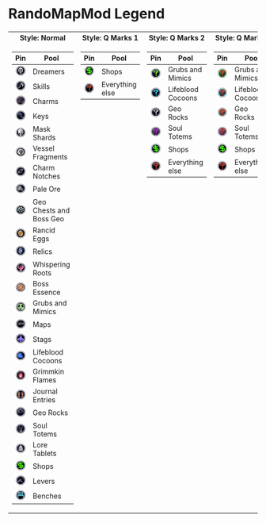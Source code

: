 # RandoMapMod Legend
<table>
<tr><th>Style: Normal</th><th>Style: Q Marks 1</th><th>Style: Q Marks 2</th><th>Style: Q Marks 3</th><th>Pin Borders</th><th>Transition Mode Rooms</th></tr>
<tr valign=top><td>

|Pin|Pool|
|--|--|
|![](./LegendAssets/Pins/Dreamer.png)|Dreamers|
|![](./LegendAssets/Pins/Skill.png)|Skills|
|![](./LegendAssets/Pins/Charm.png)|Charms|
|![](./LegendAssets/Pins/Key.png)|Keys|
|![](./LegendAssets/Pins/Mask.png)|Mask Shards|
|![](./LegendAssets/Pins/Vessel.png)|Vessel Fragments|
|![](./LegendAssets/Pins/Notch.png)|Charm Notches|
|![](./LegendAssets/Pins/Ore.png)|Pale Ore|
|![](./LegendAssets/Pins/Geo.png)|Geo Chests and Boss Geo|
|![](./LegendAssets/Pins/Egg.png)|Rancid Eggs|
|![](./LegendAssets/Pins/Relic.png)|Relics|
|![](./LegendAssets/Pins/Root.png)|Whispering Roots|
|![](./LegendAssets/Pins/EssenceBoss.png)|Boss Essence|
|![](./LegendAssets/Pins/Grub.png)|Grubs and Mimics|
|![](./LegendAssets/Pins/Map.png)|Maps|
|![](./LegendAssets/Pins/Stag.png)|Stags|
|![](./LegendAssets/Pins/Cocoon.png)|Lifeblood Cocoons|
|![](./LegendAssets/Pins/Flame.png)|Grimmkin Flames|
|![](./LegendAssets/Pins/Journal.png)|Journal Entries|
|![](./LegendAssets/Pins/Rock.png)|Geo Rocks|
|![](./LegendAssets/Pins/Totem.png)|Soul Totems|
|![](./LegendAssets/Pins/Lore.png)|Lore Tablets|
|![](./LegendAssets/Pins/Shop.png)|Shops|
|![](./LegendAssets/Pins/Lever.png)|Levers|
|![](./LegendAssets/Pins/Bench.png)|Benches|
  
</td><td>

|Pin|Pool|
|--|--|
|![](./LegendAssets/Pins/Shop.png)|Shops|
|![](./LegendAssets/Pins/Unknown.png)|Everything else|
  
</td><td>

|Pin|Pool|
|--|--|
|![](./LegendAssets/Pins/UnknownGrubInv.png)|Grubs and Mimics|
|![](./LegendAssets/Pins/UnknownLifebloodInv.png)|Lifeblood Cocoons|
|![](./LegendAssets/Pins/UnknownGeoRockInv.png)|Geo Rocks|
|![](./LegendAssets/Pins/UnknownTotemInv.png)|Soul Totems|
|![](./LegendAssets/Pins/Shop.png)|Shops|
|![](./LegendAssets/Pins/Unknown.png)|Everything else|
  
</td><td>
  
|Pin|Pool|
|--|--|
|![](./LegendAssets/Pins/UnknownGrub.png)|Grubs and Mimics|
|![](./LegendAssets/Pins/UnknownLifeblood.png)|Lifeblood Cocoons|
|![](./LegendAssets/Pins/UnknownGeoRock.png)|Geo Rocks|
|![](./LegendAssets/Pins/UnknownTotem.png)|Soul Totems|
|![](./LegendAssets/Pins/Shop.png)|Shops|
|![](./LegendAssets/Pins/Unknown.png)|Everything else|
  
</td><td>
  
|Color|Example|Meaning|
|--|--|--|
|White|![](./LegendAssets/Pins/White.png)|Normal|
|Green|![](./LegendAssets/Pins/Green.png)|Previewed|
|Cyan|![](./LegendAssets/Pins/Cyan.png)|Persistent|
|Red|![](./LegendAssets/Pins/Red.png)|Reachable by sequence break|
|Magenta|![](./LegendAssets/Pins/Magenta.png)|Cleared|
  
</td><td>

|Color|Example|Meaning|
|--|--|--|
|Green|![](./LegendAssets/Rooms/Current.jpg)|Current room|
|Cyan|![](./LegendAssets/Rooms/Adjacent.jpg)|Adjacent visited room|
|Red|![](./LegendAssets/Rooms/OutOfLogic.jpg)|Out-of-logic visited room|
|Yellow|![](./LegendAssets/Rooms/Selected.jpg)|Selected visited room|
|White|![](./LegendAssets/Rooms/Normal.jpg)|None of the above, visited room|


|Brightness|Example|Meaning|
|--|--|--|
|Bright|![](./LegendAssets/Rooms/Normal.jpg)|Contains unchecked transitions|
|Dark|![](./LegendAssets/Rooms/Checked.jpg)|Fully explored| 
    
</td></tr> </table>
